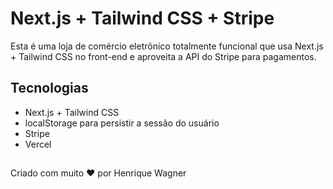   # Next.js + Tailwind CSS + Stripe


Esta é uma loja de comércio eletrônico totalmente funcional que usa Next.js + Tailwind CSS no front-end e aproveita a API do Stripe para pagamentos.


## Tecnologias

* Next.js + Tailwind CSS
* localStorage para persistir a sessão do usuário
* Stripe
* Vercel



## 

Criado com muito ❤️ por Henrique Wagner
